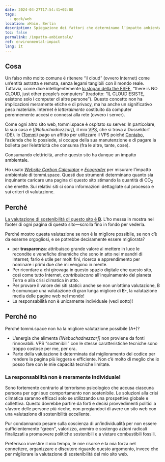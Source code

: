 ```yaml
---
date: 2024-04-27T17:54:41+02:00
tags:
  - geek/web
location: xHain, Berlin
description: Spiegazione dei fattori che determinano l’impatto ambientale di questo sito e alcune riflessioni riguardo il suo “sustainability score”.
toc: false
permalink: /impatto-ambientale/
ref: environmental-impact
lang: it
---
```

## Cosa

Un falso mito molto comune è ritenere <q>il cloud</q> (ovvero Internet) come un’entità astratta e remota, senza legami tangibili con il mondo reale. Tuttavia, come dice intelligentemente [lo slogan della the <abbr title='Free Software Foundation Europe'>FSFE</abbr>](https://fsfe.org/contribute/spreadtheword.html#nocloud-sticker-bw), <q cite='https://fsfe.org/contribute/spreadtheword.html#nocloud-sticker-bw' lang='en'>there is NO CLOUD, just other people’s computers</q> (tradotto: <q>IL CLOUD ESISTE, esistono solo i computer di altre persone</q>). Questo concetto non ha implicazioni meramente etiche e di privacy, ma ha anche un significativo peso materiale. Internet è *letteralmente* costituito da computer perennemente accesi e connessi alla rete (ovvero i server).

Come ogni altro sito web, tommi.space è ospitato su server. In particolare, la sua casa è <cite>[[Nebuchadnezzar]]</cite>, il mio <abbr title='Virtual Private Server'>VPS</abbr>, che si trova a Dusseldorf (DE). Io ([Tommi](https://tommi.space/home#about 'About Tommi')) pago un affitto per utilizzare il VPS poiché [Contabo](https://contabo.com), l’azienda che lo possiede, si occupa della sua manutenzione e di pagare la bolletta per l’elettricità che consuma (fra le altre, tante, cose).

Consumando elettricità, anche questo sito ha dunque un impatto ambientale.

Ho usato <cite><a href='https://www.websitecarbon.com/website/tommi-space-home/' title='Sustainability report for “tommi.space/home”' lang='en'>Website Carbon Calculator</a></cite> e <cite><a href='https://ecograder.com/report/eh2v0DedUhTQLxvWYaxjNXBp' title='Sustainability report for “tommi.space/home”' hreflang='en'>Ecograder</a></cite> per misurare l’impatto ambientale di tommi.space. Questi due strumenti determinano quanto sia inquinante caricare una pagina di questo sito stimando la quantità di CO<sub>2</sub> che emette. Sui relativi siti ci sono informazioni dettagliate sul processo e sui criteri di valutazione.

## Perché

<u>La valutazione di sostenibilità di questo sito è **B**</u>. L’ho messa in mostra nel footer di ogni pagina di questo sito—scrolla fino in fondo per vederla.

<div id='wcb' class='carbonbadge'></div>
<script src='https://unpkg.com/website-carbon-badges@1.1.3/b.min.js' defer></script>

Perché mostro questa valutazione se non è la migliore possibile, se non c’è da esserne orgogliosi, e se potrebbe decisamente essere migliorata?

- per **trasparenza**: attribuisco grande valore al mettere in luce le recondite e venefiche dinamiche che sono in atto nei meandri di Internet; farlo è utile per molti fini, ricerca e apprendimento per nominare i primi due che mi vengono in mente.
- Per ricordare a chi girovaga in questo spazio digitale che questo sito, così come tutto Internet, *contribuiscono* all’inquinamento del pianeta Terra e alla crisi climatica in atto.
- Per provare il valore dei siti statici: anche se non un’ottima valutazione, B è comunque una valutazione di gran lunga migliore di **E-**, la valutazione media delle pagine web nel mondo!
- La responsabilità non è unicamente individuale (vedi sotto)!

## Perché no

Perché tommi.space non ha la migliore valutazione possibile (A+)?

- L’energia che alimenta <cite>[[Nebuchadnezzar]]</cite> non proviene da fonti rinnovabili. VPS “sostenibili” con le stesse caratteristiche tecniche sono troppo costose per me, per ora.
- Parte della valutazione è determinata dal miglioramento del codice per rendere la pagina più leggera e efficiente. Non c’è molto di meglio che io posso fare con le mie capacità tecniche limitate.

### La responsabilità non è meramente individuale!

Sono fortemente contrario al terrorismo psicologico che accusa ciascuna persona per ogni suo comportamento non sostenibile. Le soluzioni alla crisi climatica saranno efficaci solo se utilizzando una prospettiva globale e collettiva. Questo dovrebbe partire da forti e decisi provvedimenti politici a sfavore delle persone più ricche, non pregiandoci di avere un sito web con una valutazione di sostenibilità eccellente.

Pur condannando pesare sulla coscienza di un’individualità per non essere sufficientemente <q lang='en'>green</q>, valorizzo, ammiro e sostengo azioni radicali finalizzati a promuovere politiche sostenibili e a vietare combustibili fossili.

Preferisco investire il mio tempo, le mie risorse e la mia forza nel connettere, organizzare e discutere riguardo questo argomento, invece che per migliorare la valutazione di sostenibilità del mio sito web.
